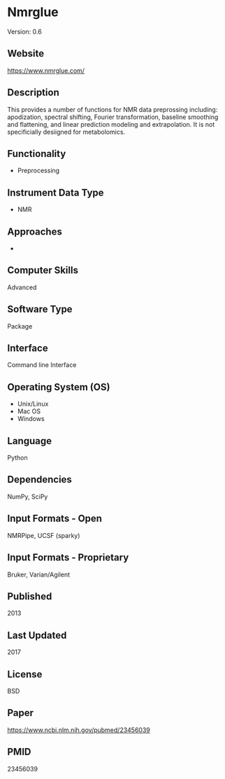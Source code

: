 # Nmrglue
Version: 0.6

## Website
https://www.nmrglue.com/

## Description
This provides a number of functions for NMR data preprossing including: apodization, spectral shifting, Fourier transformation, baseline smoothing and flattening, and linear prediction modeling and extrapolation. It is not specificially desiigned for metabolomics.

## Functionality
- Preprocessing

## Instrument Data Type
- NMR

## Approaches
-

## Computer Skills
Advanced

## Software Type
Package

## Interface
Command line Interface

## Operating System (OS)
- Unix/Linux
- Mac OS
- Windows

## Language
Python

## Dependencies
NumPy, SciPy

## Input Formats - Open
NMRPipe, UCSF (sparky)

## Input Formats - Proprietary
Bruker, Varian/Agilent

## Published
2013

## Last Updated
2017

## License
BSD

## Paper
https://www.ncbi.nlm.nih.gov/pubmed/23456039

## PMID
23456039
